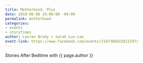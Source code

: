 ```yaml
---
title: Motherhood, Plus
date: 2018-06-06 19:00:00 -04:00
permalink: motherhood
categories:
- events
- storytimes
author: Lauren Brody + Sarah Lux-Lee
event-link: https://www.facebook.com/events/2107366922812297/
---
```


Stories After Bedtime with {{ page.author }}
